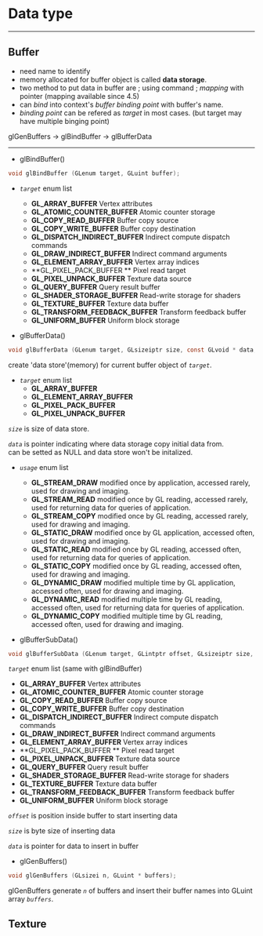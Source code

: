 Data type
================================================================
- - - - - - - - - - - - - - - - - - - - - - - - - - - - - - - - - - - - - - - - - - - - - - - - - - - - - - - - - - - -

## Buffer
- need name to identify
- memory allocated for buffer object is called **data storage**.
- two method to put data in buffer are ; using command ; _mapping_ with pointer (mapping available since 4.5)
- can _bind_ into context's _buffer binding point_ with buffer's name.
- _binding point_ can be refered as _target_ in most cases. (but target may have multiple binging point)
    
    
glGenBuffers -> glBindBuffer -> glBufferData
    

- - - - - - - - - - - - - - - - - - - - 
- glBindBuffer()
~~~ C
void glBindBuffer (GLenum target, GLuint buffer);
~~~

- _`target`_ enum list
  - **GL_ARRAY_BUFFER**			Vertex attributes
  - **GL_ATOMIC_COUNTER_BUFFER**		Atomic counter storage
  - **GL_COPY_READ_BUFFER**		Buffer copy source
  - **GL_COPY_WRITE_BUFFER**		Buffer copy destination
  - **GL_DISPATCH_INDIRECT_BUFFER**	Indirect compute dispatch commands
  - **GL_DRAW_INDIRECT_BUFFER**		Indirect command arguments
  - **GL_ELEMENT_ARRAY_BUFFER**		Vertex array indices
  - **GL_PIXEL_PACK_BUFFER	**		Pixel read target
  - **GL_PIXEL_UNPACK_BUFFER**		Texture data source
  - **GL_QUERY_BUFFER**			Query result buffer
  - **GL_SHADER_STORAGE_BUFFER**		Read-write storage for shaders
  - **GL_TEXTURE_BUFFER**			Texture data buffer
  - **GL_TRANSFORM_FEEDBACK_BUFFER**	Transform feedback buffer
  - **GL_UNIFORM_BUFFER**			Uniform block storage



- glBufferData()
~~~ C
void glBufferData (GLenum target, GLsizeiptr size, const GLvoid * data, GLenum usage);
~~~

create 'data store'(memory) for current buffer object of _`target`_.

- _`target`_ enum list
  - **GL_ARRAY_BUFFER**
  - **GL_ELEMENT_ARRAY_BUFFER**
  - **GL_PIXEL_PACK_BUFFER**
  - **GL_PIXEL_UNPACK_BUFFER**
    
_`size`_ is size of data store.    
    
_`data`_ is pointer indicating where data storage copy initial data from.    
 can be setted as NULL and data store won't be initalized.    
    
- _`usage`_ enum list
  - **GL_STREAM_DRAW**  	modified once by application, accessed rarely, used for drawing and imaging.
  - **GL_STREAM_READ**  	modified once by GL reading, accessed rarely, used for returning data for queries of application.
  - **GL_STREAM_COPY**  	modified once by GL reading, accessed rarely, used for drawing and imaging.
  - **GL_STATIC_DRAW**  	modified once by GL application, accessed often, used for drawing and imaging.
  - **GL_STATIC_READ**    	modified once by GL reading, accessed often, used for returning data for queries of application.
  - **GL_STATIC_COPY**  	modified once by GL reading, accessed often, used for drawing and imaging.
  - **GL_DYNAMIC_DRAW**  modified multiple time by GL application, accessed often, used for drawing and imaging.
  - **GL_DYNAMIC_READ**  	modified multiple time by GL reading, accessed often, used for returning data for queries of application.
  - **GL_DYNAMIC_COPY**  	modified multiple time by GL reading, accessed often, used for drawing and imaging.



- glBufferSubData()
~~~ C
void glBufferSubData (GLenum target, GLintptr offset, GLsizeiptr size, const GLvoid * data);
~~~

_`target`_ enum list (same with glBindBuffer)
  - **GL_ARRAY_BUFFER**			Vertex attributes
  - **GL_ATOMIC_COUNTER_BUFFER**		Atomic counter storage
  - **GL_COPY_READ_BUFFER**		Buffer copy source
  - **GL_COPY_WRITE_BUFFER**		Buffer copy destination
  - **GL_DISPATCH_INDIRECT_BUFFER**	Indirect compute dispatch commands
  - **GL_DRAW_INDIRECT_BUFFER**		Indirect command arguments
  - **GL_ELEMENT_ARRAY_BUFFER**		Vertex array indices
  - **GL_PIXEL_PACK_BUFFER	**		Pixel read target
  - **GL_PIXEL_UNPACK_BUFFER**		Texture data source
  - **GL_QUERY_BUFFER**			Query result buffer
  - **GL_SHADER_STORAGE_BUFFER**		Read-write storage for shaders
  - **GL_TEXTURE_BUFFER**			Texture data buffer
  - **GL_TRANSFORM_FEEDBACK_BUFFER**	Transform feedback buffer
  - **GL_UNIFORM_BUFFER**			Uniform block storage

_`offset`_ is position inside buffer to start inserting data
    
_`size`_ is byte size of inserting data
    
_`data`_ is pointer for data to insert in buffer


- glGenBuffers()
~~~ C
void glGenBuffers (GLsizei n, GLuint * buffers);
~~~
glGenBuffers generate _`n`_ of buffers and insert their buffer names into GLuint array _`buffers`_.
<!--
_`n`_ is number of buffer object names to be generated.    
_`buffers`_ is array of GLuint buffer names will be allocated
-->



<!--
~~~ C
void glCreateBuffers (GLsizei n, GLuint * buffers);
~~~
-->

## Texture